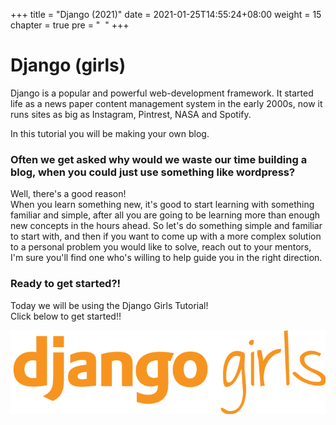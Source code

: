 +++
title = "Django (2021)"
date = 2021-01-25T14:55:24+08:00
weight = 15
chapter = true
pre = "<i class='fab fa-python'></i>&nbsp; "
+++

# Django (girls)

Django is a popular and powerful web-development framework. It started life as a news paper content management system in the early 2000s, now it runs sites as big as Instagram, Pintrest, NASA and Spotify.

In this tutorial you will be making your own blog.

### Often we get asked why would we waste our time building a blog, when you could just use something like wordpress?

Well, there's a good reason!  
When you learn something new, it's good to start learning with something familiar and simple, after all you are going to be learning more than enough new concepts in the hours ahead. So let's do something simple and familiar to start with, and then if you want to come up with a more complex solution to a personal problem you would like to solve, reach out to your mentors, I'm sure you'll find one who's willing to help guide you in the right direction.

### Ready to get started?!

Today we will be using the Django Girls Tutorial!  
Click below to get started!!

<a href="https://tutorial.djangogirls.org/" target="_blank">
	<img src="images/djangogirls.png" />
</a>
